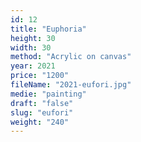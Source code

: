 ```yaml
---
id: 12
title: "Euphoria"
height: 30
width: 30
method: "Acrylic on canvas"
year: 2021
price: "1200"
fileName: "2021-eufori.jpg"
medie: "painting"
draft: "false"
slug: "eufori"
weight: "240"
---
```

